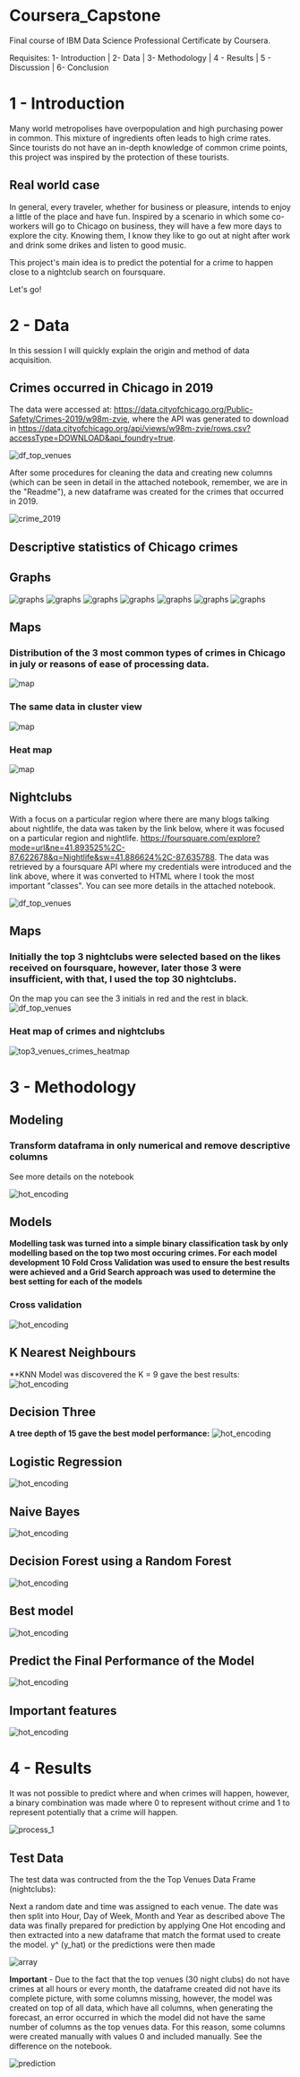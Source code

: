 # Coursera_Capstone
Final course of IBM Data Science Professional Certificate by Coursera.

Requisites:
1- Introduction | 2- Data | 3- Methodology | 4 - Results | 5 - Discussion | 6- Conclusion
# 1 - Introduction 
Many world metropolises have overpopulation and high purchasing power in common. This mixture of ingredients often leads to high crime rates.
Since tourists do not have an in-depth knowledge of common crime points, this project was inspired by the protection of these tourists.

## Real world case

In general, every traveler, whether for business or pleasure, intends to enjoy a little of the place and have fun.
Inspired by a scenario in which some co-workers will go to Chicago on business, they will have a few more days to explore the city. Knowing them, I know they like to go out at night after work and drink some drikes and listen to good music.

This project's main idea is to predict the potential for a crime to happen close to a nightclub search on foursquare.

Let's go!

# 2 - Data
In this session I will quickly explain the origin and method of data acquisition.

## Crimes occurred in Chicago in 2019 
The data were accessed at: https://data.cityofchicago.org/Public-Safety/Crimes-2019/w98m-zvie, where the API was generated to download in https://data.cityofchicago.org/api/views/w98m-zvie/rows.csv?accessType=DOWNLOAD&api_foundry=true.

![df_top_venues](capstone_images/original_crimes.JPG)

After some procedures for cleaning the data and creating new columns (which can be seen in detail in the attached notebook, remember, we are in the "Readme"), a new dataframe was created for the crimes that occurred in 2019.

![crime_2019](capstone_images/crime_2019.JPG)

## Descriptive statistics of Chicago crimes
## Graphs

![graphs](capstone_images/cases_per_month.JPG)
![graphs](capstone_images/cases_per_dayofweek.JPG)
![graphs](capstone_images/cases_per_hour.JPG)
![graphs](capstone_images/top3_crimes_table.JPG)
![graphs](capstone_images/top3_per_month.JPG)
![graphs](capstone_images/top3_per_dayofweek.JPG)
![graphs](capstone_images/top3_per_hour.JPG)

## Maps 
### Distribution of the 3 most common types of crimes in Chicago in july or reasons of ease of processing data.
![map](capstone_images/top3_crimes_july_points.JPG)

### The same data in cluster view
![map](capstone_images/top3_crimes_july_clusters.JPG)

### Heat map
![map](capstone_images/top3_crimes_july_heatmap.JPG)

## Nightclubs
With a focus on a particular region where there are many blogs talking about nightlife, the data was taken by the link below, where it was focused on a particular region and nightlife.
https://foursquare.com/explore?mode=url&ne=41.893525%2C-87.622678&q=Nightlife&sw=41.886624%2C-87.635788.
The data was retrieved by a foursquare API where my credentials were introduced and the link above, where it was converted to HTML where I took the most important "classes".
You can see more details in the attached notebook.

![df_top_venues](capstone_images/df_top_venues.JPG)

## Maps 

### Initially the top 3 nightclubs were selected based on the likes received on foursquare, however, later those 3 were insufficient, with that, I used the top 30 nightclubs.

On the map you can see the 3 initials in red and the rest in black.
![df_top_venues](capstone_images/top3_venues.JPG)

### Heat map of crimes and nightclubs

![top3_venues_crimes_heatmap](capstone_images/top3_venues_crimes_heatmap.JPG)


# 3 - Methodology

## Modeling

### Transform dataframa in only numerical and remove descriptive columns
See more details on the notebook

![hot_encoding](capstone_images/hot_encoding.JPG)

## Models
**Modelling task was turned into a simple binary classification task by only modelling based on the top two most occuring crimes. For each model development 10 Fold Cross Validation was used to ensure the best results were achieved and a Grid Search approach was used to determine the best setting for each of the models** 

### Cross validation

![hot_encoding](capstone_images/cross_validation.JPG)

## K Nearest Neighbours
**KNN Model was discovered the K = 9 gave the best results:
![hot_encoding](capstone_images/knn_model.JPG)

## Decision Three
**A tree depth of 15 gave the best model performance:**
![hot_encoding](capstone_images/decision_three.JPG)

## Logistic Regression
![hot_encoding](capstone_images/logistic_regression.JPG)


## Naive Bayes
![hot_encoding](capstone_images/naive_bayes.JPG)

## Decision Forest using a Random Forest

![hot_encoding](capstone_images/forest_model.JPG)

## Best model

![hot_encoding](capstone_images/best_model.JPG)

## Predict the Final Performance of the Model

![hot_encoding](capstone_images/best_model_performance.JPG)

## Important features

![hot_encoding](capstone_images/importance.JPG)


# 4 - Results

It was not possible to predict where and when crimes will happen, however, a binary combination was made where 0 to represent without crime and 1 to represent potentially that a crime will happen.

![process_1](capstone_images/process_1.JPG)

## Test Data
The test data was contructed from the the Top Venues Data Frame (nightclubs):

Next a random date and time was assigned to each venue.
The date was then split into Hour, Day of Week, Month and Year as described above
The data was finally prepared for prediction by applying One Hot encoding and then extracted into a new dataframe that match the format used to create the model.
y^ (y_hat) or the predictions were then made

![array](capstone_images/array.JPG)

**Important** - Due to the fact that the top venues (30 night clubs) do not have crimes at all hours or every month, the dataframe created did not have its complete picture, with some columns missing, however, the model was created on top of all data, which have all columns, when generating the forecast, an error occurred in which the model did not have the same number of columns as the top venues data.
For this reason, some columns were created manually with values 0 and included manually.
See the difference on the notebook.

![prediction](capstone_images/prediction.jpg)
